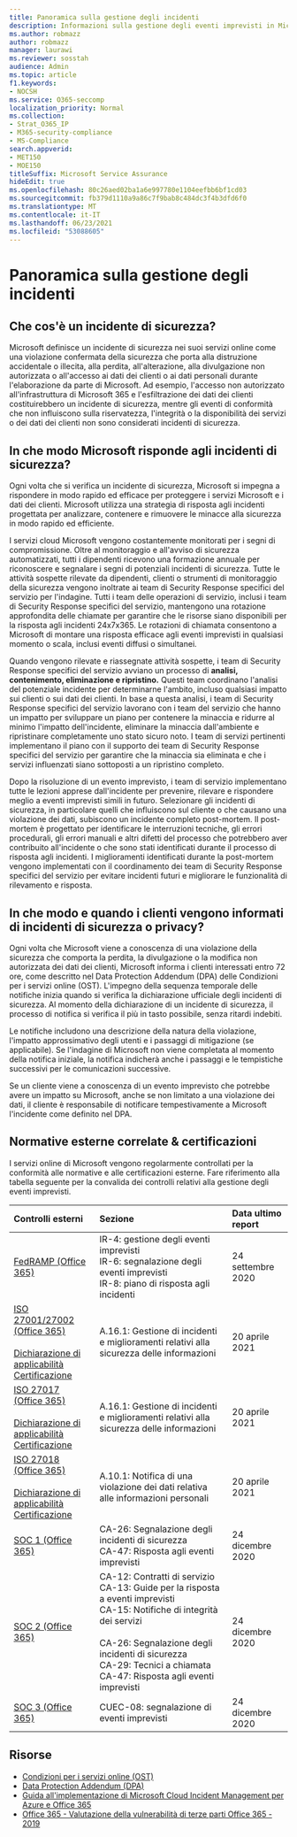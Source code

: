 ```yaml
---
title: Panoramica sulla gestione degli incidenti
description: Informazioni sulla gestione degli eventi imprevisti in Microsoft 365
ms.author: robmazz
author: robmazz
manager: laurawi
ms.reviewer: sosstah
audience: Admin
ms.topic: article
f1.keywords:
- NOCSH
ms.service: O365-seccomp
localization_priority: Normal
ms.collection:
- Strat_O365_IP
- M365-security-compliance
- MS-Compliance
search.appverid:
- MET150
- MOE150
titleSuffix: Microsoft Service Assurance
hideEdit: true
ms.openlocfilehash: 80c26aed02ba1a6e997780e1104eefbb6bf1cd03
ms.sourcegitcommit: fb379d1110a9a86c7f9bab8c484dc3f4b3dfd6f0
ms.translationtype: MT
ms.contentlocale: it-IT
ms.lasthandoff: 06/23/2021
ms.locfileid: "53088605"
---
```

# <a name="incident-management-overview"></a>Panoramica sulla gestione degli incidenti

## <a name="what-is-a-security-incident"></a>Che cos'è un incidente di sicurezza?

Microsoft definisce un incidente di sicurezza nei suoi servizi online come una violazione confermata della sicurezza che porta alla distruzione accidentale o illecita, alla perdita, all'alterazione, alla divulgazione non autorizzata o all'accesso ai dati dei clienti o ai dati personali durante l'elaborazione da parte di Microsoft. Ad esempio, l'accesso non autorizzato all'infrastruttura di Microsoft 365 e l'esfiltrazione dei dati dei clienti costituirebbero un incidente di sicurezza, mentre gli eventi di conformità che non influiscono sulla riservatezza, l'integrità o la disponibilità dei servizi o dei dati dei clienti non sono considerati incidenti di sicurezza.

## <a name="how-does-microsoft-respond-to-security-incidents"></a>In che modo Microsoft risponde agli incidenti di sicurezza?

Ogni volta che si verifica un incidente di sicurezza, Microsoft si impegna a rispondere in modo rapido ed efficace per proteggere i servizi Microsoft e i dati dei clienti. Microsoft utilizza una strategia di risposta agli incidenti progettata per analizzare, contenere e rimuovere le minacce alla sicurezza in modo rapido ed efficiente.

I servizi cloud Microsoft vengono costantemente monitorati per i segni di compromissione. Oltre al monitoraggio e all'avviso di sicurezza automatizzati, tutti i dipendenti ricevono una formazione annuale per riconoscere e segnalare i segni di potenziali incidenti di sicurezza. Tutte le attività sospette rilevate da dipendenti, clienti o strumenti di monitoraggio della sicurezza vengono inoltrate ai team di Security Response specifici del servizio per l'indagine. Tutti i team delle operazioni di servizio, inclusi i team di Security Response specifici del servizio, mantengono una rotazione approfondita delle chiamate per garantire che le risorse siano disponibili per la risposta agli incidenti 24x7x365. Le rotazioni di chiamata consentono a Microsoft di montare una risposta efficace agli eventi imprevisti in qualsiasi momento o scala, inclusi eventi diffusi o simultanei.

Quando vengono rilevate e riassegnate attività sospette, i team di Security Response specifici del servizio avviano un processo di **analisi, contenimento, eliminazione e ripristino.** Questi team coordinano l'analisi del potenziale incidente per determinarne l'ambito, incluso qualsiasi impatto sui clienti o sui dati dei clienti. In base a questa analisi, i team di Security Response specifici del servizio lavorano con i team del servizio che hanno un impatto per sviluppare un piano per contenere la minaccia e ridurre al minimo l'impatto dell'incidente, eliminare la minaccia dall'ambiente e ripristinare completamente uno stato sicuro noto. I team di servizi pertinenti implementano il piano con il supporto dei team di Security Response specifici del servizio per garantire che la minaccia sia eliminata e che i servizi influenzati siano sottoposti a un ripristino completo.

Dopo la risoluzione di un evento imprevisto, i team di servizio implementano tutte le lezioni apprese dall'incidente per prevenire, rilevare e rispondere meglio a eventi imprevisti simili in futuro. Selezionare gli incidenti di sicurezza, in particolare quelli che influiscono sul cliente o che causano una violazione dei dati, subiscono un incidente completo post-mortem. Il post-mortem è progettato per identificare le interruzioni tecniche, gli errori procedurali, gli errori manuali e altri difetti del processo che potrebbero aver contribuito all'incidente o che sono stati identificati durante il processo di risposta agli incidenti. I miglioramenti identificati durante la post-mortem vengono implementati con il coordinamento dei team di Security Response specifici del servizio per evitare incidenti futuri e migliorare le funzionalità di rilevamento e risposta.

## <a name="how-and-when-are-customers-notified-of-security-or-privacy-incidents"></a>In che modo e quando i clienti vengono informati di incidenti di sicurezza o privacy?

Ogni volta che Microsoft viene a conoscenza di una violazione della sicurezza che comporta la perdita, la divulgazione o la modifica non autorizzata dei dati dei clienti, Microsoft informa i clienti interessati entro 72 ore, come descritto nel Data Protection Addendum (DPA) delle Condizioni per i servizi online (OST). L'impegno della sequenza temporale delle notifiche inizia quando si verifica la dichiarazione ufficiale degli incidenti di sicurezza. Al momento della dichiarazione di un incidente di sicurezza, il processo di notifica si verifica il più in tasto possibile, senza ritardi indebiti.

Le notifiche includono una descrizione della natura della violazione, l'impatto approssimativo degli utenti e i passaggi di mitigazione (se applicabile). Se l'indagine di Microsoft non viene completata al momento della notifica iniziale, la notifica indicherà anche i passaggi e le tempistiche successivi per le comunicazioni successive.

Se un cliente viene a conoscenza di un evento imprevisto che potrebbe avere un impatto su Microsoft, anche se non limitato a una violazione dei dati, il cliente è responsabile di notificare tempestivamente a Microsoft l'incidente come definito nel DPA.

## <a name="related-external-regulations--certifications"></a>Normative esterne correlate & certificazioni

I servizi online di Microsoft vengono regolarmente controllati per la conformità alle normative e alle certificazioni esterne. Fare riferimento alla tabella seguente per la convalida dei controlli relativi alla gestione degli eventi imprevisti.

| **Controlli esterni** | **Sezione** | **Data ultimo report** |
|:--------------------|:------------|:-----------------------|
| [FedRAMP (Office 365)](https://compliance.microsoft.com/compliancemanager) | IR-4: gestione degli eventi imprevisti <br> IR-6: segnalazione degli eventi imprevisti <br> IR-8: piano di risposta agli incidenti | 24 settembre 2020 |
| [ISO 27001/27002 (Office 365)](https://servicetrust.microsoft.com/ViewPage/MSComplianceGuideV3?command=Download&downloadType=Document&downloadId=8d625374-4f2d-49f8-9d37-a4281ba98222&tab=7027ead0-3d6b-11e9-b9e1-290b1eb4cdeb&docTab=7027ead0-3d6b-11e9-b9e1-290b1eb4cdeb_ISO_Reports) <br><br> [Dichiarazione di applicabilità](https://servicetrust.microsoft.com/ViewPage/MSComplianceGuideV3?command=Download&downloadType=Document&downloadId=c0df4ce8-c77e-4183-84eb-c8688470d8b1&tab=7027ead0-3d6b-11e9-b9e1-290b1eb4cdeb&docTab=7027ead0-3d6b-11e9-b9e1-290b1eb4cdeb_ISO_Reports) <br> [Certificazione](https://servicetrust.microsoft.com/ViewPage/MSComplianceGuideV3?command=Download&downloadType=Document&downloadId=1e84a14a-2468-45ac-9412-5e53250d57ec&tab=7027ead0-3d6b-11e9-b9e1-290b1eb4cdeb&docTab=7027ead0-3d6b-11e9-b9e1-290b1eb4cdeb_ISO_Reports) | A.16.1: Gestione di incidenti e miglioramenti relativi alla sicurezza delle informazioni | 20 aprile 2021 |
| [ISO 27017 (Office 365)](https://servicetrust.microsoft.com/ViewPage/MSComplianceGuideV3?command=Download&downloadType=Document&downloadId=8d625374-4f2d-49f8-9d37-a4281ba98222&tab=7027ead0-3d6b-11e9-b9e1-290b1eb4cdeb&docTab=7027ead0-3d6b-11e9-b9e1-290b1eb4cdeb_ISO_Reports) <br><br> [Dichiarazione di applicabilità](https://servicetrust.microsoft.com/ViewPage/MSComplianceGuideV3?command=Download&downloadType=Document&downloadId=c0df4ce8-c77e-4183-84eb-c8688470d8b1&tab=7027ead0-3d6b-11e9-b9e1-290b1eb4cdeb&docTab=7027ead0-3d6b-11e9-b9e1-290b1eb4cdeb_ISO_Reports) <br> [Certificazione](https://servicetrust.microsoft.com/ViewPage/MSComplianceGuideV3?command=Download&downloadType=Document&downloadId=70de0999-5451-43a3-9ef4-761e8fbfb1a3&tab=7027ead0-3d6b-11e9-b9e1-290b1eb4cdeb&docTab=7027ead0-3d6b-11e9-b9e1-290b1eb4cdeb_ISO_Reports) | A.16.1: Gestione di incidenti e miglioramenti relativi alla sicurezza delle informazioni | 20 aprile 2021 |
| [ISO 27018 (Office 365)](https://servicetrust.microsoft.com/ViewPage/MSComplianceGuideV3?command=Download&downloadType=Document&downloadId=8d625374-4f2d-49f8-9d37-a4281ba98222&tab=7027ead0-3d6b-11e9-b9e1-290b1eb4cdeb&docTab=7027ead0-3d6b-11e9-b9e1-290b1eb4cdeb_ISO_Reports) <br><br> [Dichiarazione di applicabilità](https://servicetrust.microsoft.com/ViewPage/MSComplianceGuideV3?command=Download&downloadType=Document&downloadId=c0df4ce8-c77e-4183-84eb-c8688470d8b1&tab=7027ead0-3d6b-11e9-b9e1-290b1eb4cdeb&docTab=7027ead0-3d6b-11e9-b9e1-290b1eb4cdeb_ISO_Reports) <br> [Certificazione](https://servicetrust.microsoft.com/ViewPage/MSComplianceGuideV3?command=Download&downloadType=Document&downloadId=43e89534-f48d-42ea-a7a7-3523ff516036&tab=7027ead0-3d6b-11e9-b9e1-290b1eb4cdeb&docTab=7027ead0-3d6b-11e9-b9e1-290b1eb4cdeb_ISO_Reports) | A.10.1: Notifica di una violazione dei dati relativa alle informazioni personali  | 20 aprile 2021 |
| [SOC 1 (Office 365)](https://servicetrust.microsoft.com/ViewPage/MSComplianceGuideV3?command=Download&downloadType=Document&downloadId=90df3f9c-3aaf-4dbf-99d0-ca9f2991721b&tab=7027ead0-3d6b-11e9-b9e1-290b1eb4cdeb&docTab=7027ead0-3d6b-11e9-b9e1-290b1eb4cdeb_SOC_%2F_SSAE_16_Reports) | CA-26: Segnalazione degli incidenti di sicurezza <br> CA-47: Risposta agli eventi imprevisti | 24 dicembre 2020 |
| [SOC 2 (Office 365)](https://servicetrust.microsoft.com/ViewPage/MSComplianceGuideV3?command=Download&downloadType=Document&downloadId=a73c1738-7892-42b7-acd3-87b6371c53f6&tab=7027ead0-3d6b-11e9-b9e1-290b1eb4cdeb&docTab=7027ead0-3d6b-11e9-b9e1-290b1eb4cdeb_SOC_%2F_SSAE_16_Reports) | CA-12: Contratti di servizio <br> CA-13: Guide per la risposta a eventi imprevisti <br> CA-15: Notifiche di integrità dei servizi  <br>  <br> CA-26: Segnalazione degli incidenti di sicurezza <br> CA-29: Tecnici a chiamata <br> CA-47: Risposta agli eventi imprevisti | 24 dicembre 2020 |
| [SOC 3 (Office 365)](https://servicetrust.microsoft.com/ViewPage/MSComplianceGuideV3?command=Download&downloadType=Document&downloadId=274054e5-4968-48d2-bf94-9a8eda5d7a93&tab=7027ead0-3d6b-11e9-b9e1-290b1eb4cdeb&docTab=7027ead0-3d6b-11e9-b9e1-290b1eb4cdeb_SOC_%2F_SSAE_16_Reports) | CUEC-08: segnalazione di eventi imprevisti  | 24 dicembre 2020  |

## <a name="resources"></a>Risorse

- [Condizioni per i servizi online (OST)](https://www.microsoft.com/licensing/product-licensing/products)
- [Data Protection Addendum (DPA)](https://www.microsoft.com/licensing/product-licensing/products)
- [Guida all'implementazione di Microsoft Cloud Incident Management per Azure e Office 365](https://servicetrust.microsoft.com/ViewPage/TrustDocumentsV3?command=Download&downloadType=Document&downloadId=a8a7cb87-9710-4d09-8748-0835b6754e95&tab=7f51cb60-3d6c-11e9-b2af-7bb9f5d2d913&docTab=7f51cb60-3d6c-11e9-b2af-7bb9f5d2d913_FAQ_and_White_Papers)
- [Office 365 - Valutazione della vulnerabilità di terze parti Office 365 - 2019](https://servicetrust.microsoft.com/ViewPage/TrustDocumentsV3?command=Download&downloadType=Document&downloadId=e85e478f-2491-435d-9c1b-2f0ad7ca8e56&tab=7f51cb60-3d6c-11e9-b2af-7bb9f5d2d913&docTab=7f51cb60-3d6c-11e9-b2af-7bb9f5d2d913_Pen_Test_and_Security_Assessments)
